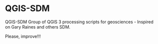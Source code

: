 # QGIS-SDM
QGIS-SDM Group of QGIS 3 processing scripts for geosciences - Inspired on Gary Raines and others SDM.

Please, improve!!!

